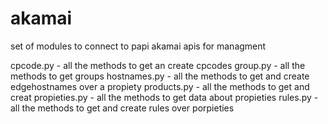 # akamai
set of modules to connect to papi akamai apis for managment

cpcode.py - all the methods to get an create cpcodes 
group.py - all the methods to get groups
hostnames.py - all the methods to get and create edgehostnames over a propiety
products.py -  all the methods to get and creat
propieties.py - all the methods to get data about propieties
rules.py - all the methods to get and create rules over porpieties
